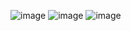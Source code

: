 ![image](https://user-images.githubusercontent.com/75033343/127383498-701d458b-544d-4329-baff-8d4a58d72b0b.png)
![image](https://user-images.githubusercontent.com/75033343/127383518-9c68134f-7cf8-4120-a5e1-a147c0aa7a55.png)
![image](https://user-images.githubusercontent.com/75033343/127383523-66aa123a-868b-495b-b2c1-e49d0d0cb06d.png)
